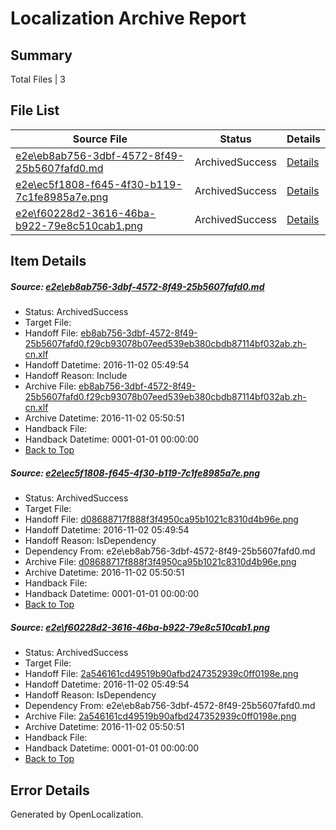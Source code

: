 # <a name='report-top'></a> Localization Archive Report

## Summary
 Total Files | 3

## File List
 Source File | Status | Details 
 ----------- | ------ | ------- 
 [e2e\eb8ab756-3dbf-4572-8f49-25b5607fafd0.md](https://github.com/OpenLocalizationTestOrg/ol-test0/blob/3fbd9fd94ac3cbd893fd9b6c32f8dbe5d4fc0296/e2e/eb8ab756-3dbf-4572-8f49-25b5607fafd0.md) | ArchivedSuccess | [Details](#1336eac00d8e691ea68f867cc325c665974c14ce4)
 [e2e\ec5f1808-f645-4f30-b119-7c1fe8985a7e.png](https://github.com/OpenLocalizationTestOrg/ol-test0/blob/3fbd9fd94ac3cbd893fd9b6c32f8dbe5d4fc0296/e2e/ec5f1808-f645-4f30-b119-7c1fe8985a7e.png) | ArchivedSuccess | [Details](#d08688717f888f3f4950ca95b1021c8310d4b96e5)
 [e2e\f60228d2-3616-46ba-b922-79e8c510cab1.png](https://github.com/OpenLocalizationTestOrg/ol-test0/blob/3fbd9fd94ac3cbd893fd9b6c32f8dbe5d4fc0296/e2e/f60228d2-3616-46ba-b922-79e8c510cab1.png) | ArchivedSuccess | [Details](#2a546161cd49519b90afbd247352939c0ff0198e6)

## Item Details
##### <a name='1336eac00d8e691ea68f867cc325c665974c14ce4'></a> Source: [e2e\eb8ab756-3dbf-4572-8f49-25b5607fafd0.md](https://github.com/OpenLocalizationTestOrg/ol-test0/blob/3fbd9fd94ac3cbd893fd9b6c32f8dbe5d4fc0296/e2e/eb8ab756-3dbf-4572-8f49-25b5607fafd0.md)
* Status: ArchivedSuccess
* Target File: 
* Handoff File: [eb8ab756-3dbf-4572-8f49-25b5607fafd0.f29cb93078b07eed539eb380cbdb87114bf032ab.zh-cn.xlf](https://github.com/OpenLocalizationTestOrg/ol-test0-handoff/blob/b71ab9d0f35dc1e7f96b835b24c364e157714bef/ol-handoff/OpenLocalizationTestOrg/ol-test0-zhcn/yufeih/ht/eb8ab756-3dbf-4572-8f49-25b5607fafd0.f29cb93078b07eed539eb380cbdb87114bf032ab.zh-cn.xlf)
* Handoff Datetime: 2016-11-02 05:49:54
* Handoff Reason: Include
* Archive File: [eb8ab756-3dbf-4572-8f49-25b5607fafd0.f29cb93078b07eed539eb380cbdb87114bf032ab.zh-cn.xlf](https://github.com/OpenLocalizationTestOrg/ol-test0-handoff/blob/33cfef74eeaca4c9b0e1e1a676c688bedb4098cc/ol-archive/OpenLocalizationTestOrg/ol-test0-zhcn/yufeih/ht/eb8ab756-3dbf-4572-8f49-25b5607fafd0.f29cb93078b07eed539eb380cbdb87114bf032ab.zh-cn.xlf)
* Archive Datetime: 2016-11-02 05:50:51
* Handback File: 
* Handback Datetime: 0001-01-01 00:00:00
* [Back to Top](#report-top)

##### <a name='d08688717f888f3f4950ca95b1021c8310d4b96e5'></a> Source: [e2e\ec5f1808-f645-4f30-b119-7c1fe8985a7e.png](https://github.com/OpenLocalizationTestOrg/ol-test0/blob/3fbd9fd94ac3cbd893fd9b6c32f8dbe5d4fc0296/e2e/ec5f1808-f645-4f30-b119-7c1fe8985a7e.png)
* Status: ArchivedSuccess
* Target File: 
* Handoff File: [d08688717f888f3f4950ca95b1021c8310d4b96e.png](https://github.com/OpenLocalizationTestOrg/ol-test0-handoff/blob/b71ab9d0f35dc1e7f96b835b24c364e157714bef/ol-handoff/OpenLocalizationTestOrg/ol-test0-zhcn/yufeih/ht/d08688717f888f3f4950ca95b1021c8310d4b96e.png)
* Handoff Datetime: 2016-11-02 05:49:54
* Handoff Reason: IsDependency
* Dependency From: e2e\eb8ab756-3dbf-4572-8f49-25b5607fafd0.md
* Archive File: [d08688717f888f3f4950ca95b1021c8310d4b96e.png](https://github.com/OpenLocalizationTestOrg/ol-test0-handoff/blob/33cfef74eeaca4c9b0e1e1a676c688bedb4098cc/ol-archive/OpenLocalizationTestOrg/ol-test0-zhcn/yufeih/ht/d08688717f888f3f4950ca95b1021c8310d4b96e.png)
* Archive Datetime: 2016-11-02 05:50:51
* Handback File: 
* Handback Datetime: 0001-01-01 00:00:00
* [Back to Top](#report-top)

##### <a name='2a546161cd49519b90afbd247352939c0ff0198e6'></a> Source: [e2e\f60228d2-3616-46ba-b922-79e8c510cab1.png](https://github.com/OpenLocalizationTestOrg/ol-test0/blob/3fbd9fd94ac3cbd893fd9b6c32f8dbe5d4fc0296/e2e/f60228d2-3616-46ba-b922-79e8c510cab1.png)
* Status: ArchivedSuccess
* Target File: 
* Handoff File: [2a546161cd49519b90afbd247352939c0ff0198e.png](https://github.com/OpenLocalizationTestOrg/ol-test0-handoff/blob/b71ab9d0f35dc1e7f96b835b24c364e157714bef/ol-handoff/OpenLocalizationTestOrg/ol-test0-zhcn/yufeih/ht/2a546161cd49519b90afbd247352939c0ff0198e.png)
* Handoff Datetime: 2016-11-02 05:49:54
* Handoff Reason: IsDependency
* Dependency From: e2e\eb8ab756-3dbf-4572-8f49-25b5607fafd0.md
* Archive File: [2a546161cd49519b90afbd247352939c0ff0198e.png](https://github.com/OpenLocalizationTestOrg/ol-test0-handoff/blob/33cfef74eeaca4c9b0e1e1a676c688bedb4098cc/ol-archive/OpenLocalizationTestOrg/ol-test0-zhcn/yufeih/ht/2a546161cd49519b90afbd247352939c0ff0198e.png)
* Archive Datetime: 2016-11-02 05:50:51
* Handback File: 
* Handback Datetime: 0001-01-01 00:00:00
* [Back to Top](#report-top)


## Error Details

Generated by OpenLocalization.
